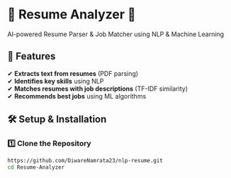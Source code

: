 # 📄 Resume Analyzer 🚀  
AI-powered Resume Parser & Job Matcher using NLP & Machine Learning  

## 📌 Features  
✔ **Extracts text from resumes** (PDF parsing)  
✔ **Identifies key skills** using NLP  
✔ **Matches resumes with job descriptions** (TF-IDF similarity)  
✔ **Recommends best jobs** using ML algorithms  

## 🛠 Setup & Installation  
### 1️⃣ Clone the Repository  
```sh
https://github.com/DiwareNamrata23/nlp-resume.git
cd Resume-Analyzer
